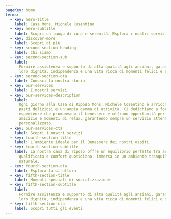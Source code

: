```yaml
---
pageKey: home
terms:
  - key: hero-title
    label: Casa Mons. Michele Cosentino
  - key: hero-subtitle
    label: Scopri un luogo di cura e serenità. Esplora i nostri servizi, la struttura e le opportunità che offriamo per il benessere dei nostri ospiti
  - key: discover-more
    label: Scopri di più
  - key: second-section-heading
    label: Chi siamo
  - key: second-section-sub
    label:
      Fornire assistenza e supporto di alta qualità agli anziani, garantendo
      loro dignità, indipendenza e una vita ricca di momenti felici e sereni.
  - key: second-section-cta
    label: Conosci la nostra storia
  - key: our-services
    label: I nostri servizi
  - key: our-services-description
    label:
      Ogni giorno alla Casa di Riposo Mons. Michele Cosentino è arricchito da
      pasti deliziosi e un'ampia gamma di attività. Ci dedichiamo a fornire
      esperienze che promuovano il benessere e offrano opportunità per nuove
      amicizie e momenti di relax, garantendo sempre un servizio attento e
      personalizzato.
  - key: our-services-cta
    label: Scopri i nostri servizi
  - key: fourth-section-title
    label: L’ambiente ideale per il Benessere dei nostri ospiti
  - key: fourth-section-subtitle
    label: La nostra casa di riposo offre un equilibrio perfetto tra assistenza
      qualificata e comfort quotidiano, immersa in un ambiente tranquillo e
      naturale.
  - key: fourth-section-cta
    label: Esplora la struttura
  - key: fifth-section-title
    label: Momenti speciali di socializzazione
  - key: fifth-section-subtitle
    label:
      Fornire assistenza e supporto di alta qualità agli anziani, garantendo
      loro dignità, indipendenza e una vita ricca di momenti felici e sereni.
  - key: fifth-section-cta
    label: Scopri tutti gli eventi
---
```

